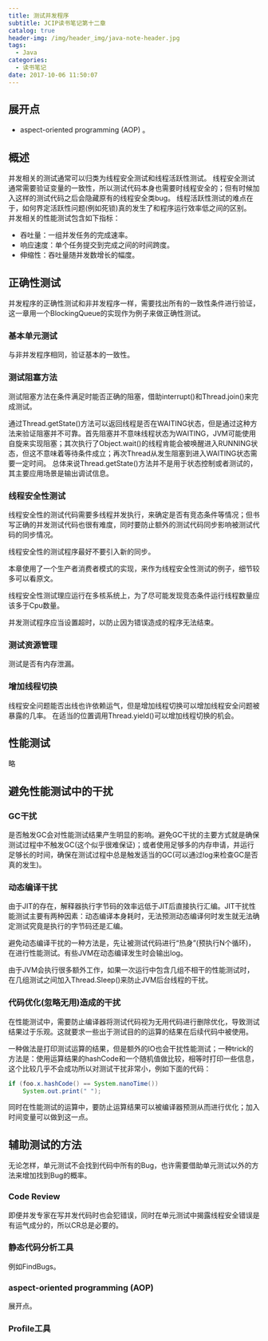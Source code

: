 ```yaml
---
title: 测试并发程序
subtitle: JCIP读书笔记第十二章
catalog: true
header-img: /img/header_img/java-note-header.jpg
tags:
  - Java
categories:
  - 读书笔记
date: 2017-10-06 11:50:07
---
```



## 展开点

* aspect-oriented programming (AOP) 。

## 概述

并发相关的测试通常可以归类为线程安全测试和线程活跃性测试。
线程安全测试通常需要验证变量的一致性，所以测试代码本身也需要时线程安全的；但有时候加入这样的测试代码之后会隐藏原有的线程安全类bug。
线程活跃性测试的难点在于，如何界定活跃性问题(例如死锁)真的发生了和程序运行效率低之间的区别。
并发相关的性能测试包含如下指标：

* 吞吐量：一组并发任务的完成速率。
* 响应速度：单个任务提交到完成之间的时间跨度。
* 伸缩性：吞吐量随并发数增长的幅度。

## 正确性测试

并发程序的正确性测试和非并发程序一样，需要找出所有的一致性条件进行验证，这一章用一个BlockingQueue的实现作为例子来做正确性测试。

### 基本单元测试

与非并发程序相同，验证基本的一致性。

### 测试阻塞方法

测试阻塞方法在条件满足时能否正确的阻塞，借助interrupt()和Thread.join()来完成测试。

通过Thread.getState()方法可以返回线程是否在WAITING状态，但是通过这种方法来验证阻塞并不可靠。首先阻塞并不意味线程状态为WAITING，JVM可能使用自旋来实现阻塞；其次执行了Object.wait()的线程肯能会被唤醒进入RUNNING状态，但这不意味着等待条件成立；再次Thread从发生阻塞到进入WAITING状态需要一定时间。
总体来说Thread.getState()方法并不是用于状态控制或者测试的，其主要应用场景是输出调试信息。

### 线程安全性测试

线程安全性的测试代码需要多线程并发执行，来确定是否有竞态条件等情况；但书写正确的并发测试代码也很有难度，同时要防止额外的测试代码同步影响被测试代码的同步情况。

线程安全性的测试程序最好不要引入新的同步。

本章使用了一个生产者消费者模式的实现，来作为线程安全性测试的例子，细节较多可以看原文。

线程安全性测试理应运行在多核系统上，为了尽可能发现竞态条件运行线程数量应该多于Cpu数量。

并发测试程序应当设置超时，以防止因为错误造成的程序无法结束。

### 测试资源管理

测试是否有内存泄漏。

### 增加线程切换

线程安全问题能否出线也许依赖运气，但是增加线程切换可以增加线程安全问题被暴露的几率。
在适当的位置调用Thread.yield()可以增加线程切换的机会。

## 性能测试

略

## 避免性能测试中的干扰

### GC干扰

是否触发GC会对性能测试结果产生明显的影响。避免GC干扰的主要方式就是确保测试过程中不触发GC(这个似乎很难保证)；或者使用足够多的内存申请，并运行足够长的时间，确保在测试过程中总是触发适当的GC(可以通过log来检查GC是否真的发生)。

### 动态编译干扰

由于JIT的存在，解释器执行字节码的效率远低于JIT后直接执行汇编。JIT干扰性能测试主要有两种因素：动态编译本身耗时，无法预测动态编译何时发生就无法确定测试究竟是执行的字节码还是汇编。

避免动态编译干扰的一种方法是，先让被测试代码进行“热身”(预执行N个循环)，在进行性能测试。有些JVM在动态编译发生时会输出log。

由于JVM会执行很多额外工作，如果一次运行中包含几组不相干的性能测试时，在几组测试之间加入Thread.Sleep()来防止JVM后台线程的干扰。

### 代码优化(忽略无用)造成的干扰

在性能测试中，需要防止编译器将测试代码视为无用代码进行删除优化，导致测试结果过于乐观。这就要求一些出于测试目的的运算的结果在后续代码中被使用。

一种做法是打印测试运算的结果，但是额外的IO也会干扰性能测试；一种trick的方法是：使用运算结果的hashCode和一个随机值做比较，相等时打印一些信息，这个比较几乎不会成功所以对测试干扰非常小，例如下面的代码：

```java
if (foo.x.hashCode() == System.nanoTime()) 
    System.out.print(" ");
```

同时在性能测试的运算中，要防止运算结果可以被编译器预测从而进行优化；加入时间变量可以做到这一点。

## 辅助测试的方法

无论怎样，单元测试不会找到代码中所有的Bug，也许需要借助单元测试以外的方法来增加找到Bug的概率。

### Code Review

即便并发专家在写并发代码时也会犯错误，同时在单元测试中揭露线程安全错误是有运气成分的，所以CR总是必要的。

### 静态代码分析工具

例如FindBugs。

###  aspect-oriented programming (AOP) 

展开点。

### Profile工具



